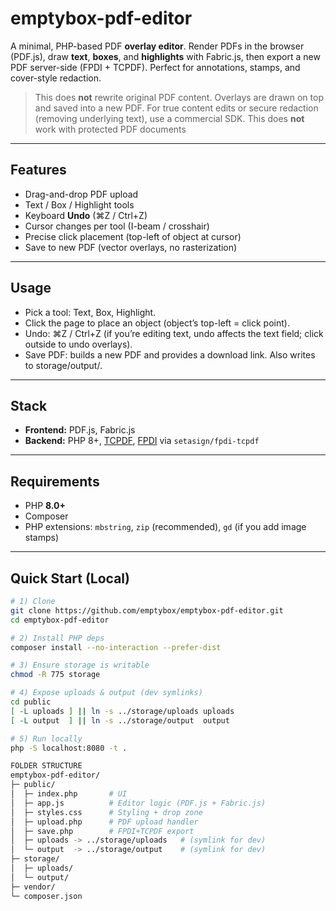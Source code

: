 # emptybox-pdf-editor

A minimal, PHP-based PDF **overlay editor**. Render PDFs in the browser (PDF.js), draw **text**, **boxes**, and **highlights** with Fabric.js, then export a new PDF server-side (FPDI + TCPDF). Perfect for annotations, stamps, and cover-style redaction.

> This does **not** rewrite original PDF content. Overlays are drawn on top and saved into a new PDF. For true content edits or secure redaction (removing underlying text), use a commercial SDK.
> This does **not** work with protected PDF documents

---

## Features
- Drag-and-drop PDF upload
- Text / Box / Highlight tools
- Keyboard **Undo** (⌘Z / Ctrl+Z)
- Cursor changes per tool (I-beam / crosshair)
- Precise click placement (top-left of object at cursor)
- Save to new PDF (vector overlays, no rasterization)

---

## Usage
- Pick a tool: Text, Box, Highlight.
- Click the page to place an object (object’s top-left = click point).
- Undo: ⌘Z / Ctrl+Z (if you’re editing text, undo affects the text field; click outside to undo overlays).
- Save PDF: builds a new PDF and provides a download link. Also writes to storage/output/.
  
---

## Stack
- **Frontend:** PDF.js, Fabric.js
- **Backend:** PHP 8+, [TCPDF](https://github.com/tecnickcom/TCPDF), [FPDI](https://www.setasign.com/products/fpdi/about/) via `setasign/fpdi-tcpdf`

---

## Requirements
- PHP **8.0+**
- Composer
- PHP extensions: `mbstring`, `zip` (recommended), `gd` (if you add image stamps)

---


## Quick Start (Local)

```bash
# 1) Clone
git clone https://github.com/emptybox/emptybox-pdf-editor.git
cd emptybox-pdf-editor

# 2) Install PHP deps
composer install --no-interaction --prefer-dist

# 3) Ensure storage is writable
chmod -R 775 storage

# 4) Expose uploads & output (dev symlinks)
cd public
[ -L uploads ] || ln -s ../storage/uploads uploads
[ -L output  ] || ln -s ../storage/output  output

# 5) Run locally
php -S localhost:8080 -t .

FOLDER STRUCTURE
emptybox-pdf-editor/
├─ public/
│  ├─ index.php       # UI
│  ├─ app.js          # Editor logic (PDF.js + Fabric.js)
│  ├─ styles.css      # Styling + drop zone
│  ├─ upload.php      # PDF upload handler
│  ├─ save.php        # FPDI+TCPDF export
│  ├─ uploads -> ../storage/uploads   # (symlink for dev)
│  └─ output  -> ../storage/output    # (symlink for dev)
├─ storage/
│  ├─ uploads/
│  └─ output/
├─ vendor/
└─ composer.json





